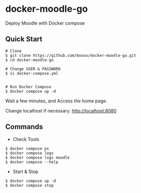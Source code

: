 
# docker-moodle-go
Deploy Moodle with Docker compose


## Quick Start

```
# Clone
$ git clone https://github.com/booox/docker-moodle-go.git
$ cd docker-moodle-go

# Change USER & PASSWORD
$ vi docker-compose.yml


# Run Docker Compose
$ docker compose up -d
```


Wait a few minutes, and Access the home page.

Change localhost  if necessary.
[http://localhost:8080](http://localhost:8080)



## Commands

* Check Tools

```
$ docker compose ps
$ docker compose logs
$ docker compose logs moodle
$ docker compose --help
```

* Start & Stop

```
$ docker compose up -d
$ docker compose stop
```

